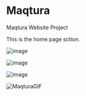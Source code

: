 # Maqtura
Maqtura Website Project

This is the home page sction.


![image](https://user-images.githubusercontent.com/51037193/137268515-fb0093ae-c2c5-4ba1-9dba-11cf393f2824.png)



![image](https://user-images.githubusercontent.com/51037193/137268693-bb7a08c3-8cf0-4fb2-810d-e84dcc5c6d93.png)



![image](https://user-images.githubusercontent.com/51037193/137269310-e2400558-4d62-4e2c-b75b-96ea0687292f.png)



![MaqturaGIF](https://user-images.githubusercontent.com/51037193/137270743-d4723961-78a7-4e5d-8cf9-f16b392bf518.gif)
